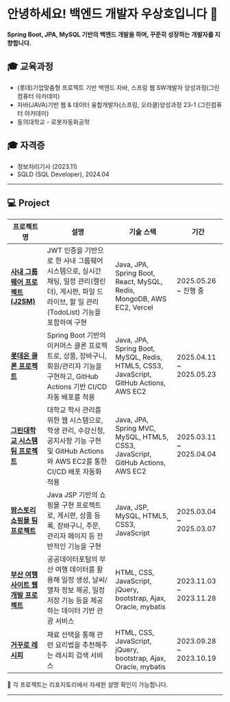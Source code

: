 # 안녕하세요! 백엔드 개발자 우상호입니다 👋

**Spring Boot, JPA, MySQL 기반의 백엔드 개발을 하며, 꾸준히 성장하는 개발자를 지향합니다.**

## 🎓 교육과정  
- (롯데)기업맞춤형 프로젝트 기반 백엔드 자바, 스프링 웹 SW개발자 양성과정(그린컴퓨터 아카데미)
- 자바(JAVA)기반 웹 & 데이터 융합개발자(스프링, 오라클)양성과정 23-1 (그린컴퓨터 아카데미)
- 동의대학교 - 로봇자동화공학

## 🎓 자격증  
- 정보처리기사 (2023.11)
- SQLD (SQL Developer), 2024.04

---

## 💻 Project
| **프로젝트명**                                                                   | **설명**                                                                                       | **기술 스택**                                                                              | **기간**                   |
| --------------------------------------------------------------------------- | -------------------------------------------------------------------------------------------- | -------------------------------------------------------------------------------------- | ------------------------ |
| [**사내 그룹웨어 프로젝트 (J2SM)**](https://github.com/greenlotte6/lotte1-lotteon-project-team2)    | JWT 인증을 기반으로 한 사내 그룹웨어 시스템으로, 실시간 채팅, 일정 관리(캘린더), 게시판, 파일 드라이브, 할 일 관리(TodoList) 기능을 포함하여 구현 | Java, JPA, Spring Boot, React, MySQL, Redis, MongoDB, AWS EC2, Vercel                  | 2025.05.26 \~ 진행 중       |
| [**롯데온 클론 프로젝트**](https://github.com/greenlotte6/lotte1-lotteon-project-team2)                   | Spring Boot 기반의 이커머스 클론 프로젝트로, 상품, 장바구니, 회원/관리자 기능을 구현하고, GitHub Actions 기반 CI/CD 자동 배포를 적용  | Java, JPA, Spring Boot, MySQL, Redis, HTML5, CSS3, JavaScript, GitHub Actions, AWS EC2 | 2025.04.11 \~ 2025.05.23 |
| [**그린대학교 시스템 팀 프로젝트**](https://github.com/GreenPai/Greendae) | 대학교 학사 관리를 위한 웹 시스템으로, 학생 관리, 수강신청, 공지사항 기능 구현 및 GitHub Actions와 AWS EC2를 통한 CI/CD 배포 자동화 적용 | Java, JPA, Spring MVC, MySQL, HTML5, CSS3, JavaScript, GitHub Actions, AWS EC2         | 2025.03.11 \~ 2025.04.04 |
| [**팜스토리 쇼핑몰 팀 프로젝트**](https://github.com/GreenPai/farmStory)             | Java JSP 기반의 쇼핑몰 구현 프로젝트로, 게시판, 상품 등록, 장바구니, 주문, 관리자 페이지 등 전반적인 기능을 구현                       | Java, JSP, MySQL, HTML5, CSS3, JavaScript                                              | 2025.03.04 \~ 2025.03.07 |
| [**부산 여행 사이트 웹개발 프로젝트**](https://github.com/GreenPai/travel)             | 공공데이터포털의 부산 여행 데이터를 활용해 일정 생성, 날씨/열차 정보 제공, 일정 저장 기능 등을 제공하는 데이터 기반 관광 서비스                     | HTML, CSS, JavaScript, jQuery, bootstrap, Ajax, Oracle, mybatis                                     | 2023.11.03 \~  2023.11.28 |
| [**거꾸로 레시피**](https://github.com/GreenPai/GreenRecipe)             | 재료 선택을 통해 관련 요리법을 추천해주는 레시피 검색 서비스                   | HTML, CSS, JavaScript, jQuery, bootstrap, Ajax, Oracle, mybatis                                               |  2023.09.28 \~ 2023.10.19 |


📁 각 프로젝트는 리포지토리에서 자세한 설명 확인이 가능합니다.

---

